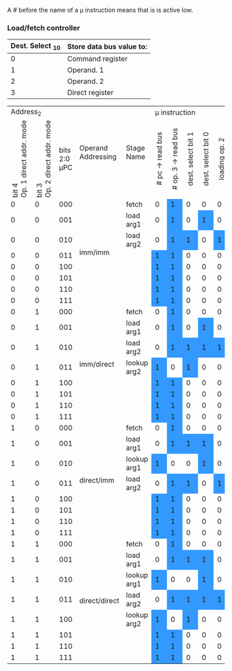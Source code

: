 <style>
.rotate {
  writing-mode: vertical-rl;
  text-orientation: mixed;
  transform: rotate(180deg);
}

.one {
  background: #3399FF;
}
</style>

A \# before the name of a &micro; instruction means that is is active low.

### Load/fetch controller

| Dest. Select <sub>10</sub> | Store data bus value to: |
| --- | --- |
| 0 | Command register |
| 1 | Operand. 1 |
| 2 | Operand. 2 |
| 3 | Direct register |

<table>
  <tr>
    <td colspan="3">Address<sub>2</sub></td>
    <td rowspan="2">Operand <br> Addressing</td>
    <td rowspan="2">Stage Name</td>
    <td colspan="8">&micro; instruction</td>
  </tr>
  <tr>
    <td><div class="rotate">bit 4 <br> Op. 1 direct addr. mode</div></td>
    <td><div class="rotate">bit 3 <br> Op. 2 direct addr. mode</div></td>
    <td>bits 2:0 <br> &micro;PC</td>
    <td><div class="rotate"># pc -> read bus</div></td>
    <td><div class="rotate"># op. 3 -> read bus</div></td>
    <td><div class="rotate">dest. select bit 1</div></td>
    <td><div class="rotate">dest. select bit 0</div></td>
    <td><div class="rotate">loading op. 2</div></td>
    <td><div class="rotate">loading op. 1</div></td>
    <td><div class="rotate">increment pc</div></td>
    <td><div class="rotate">increment mode</div></td>
  </tr>
  <tr><td>0</td><td>0</td><td>000</td> <td rowspan="8">imm/imm</td><td>fetch</td><td>0</td> <td class="one">1</td><td>0</td><td>0</td><td>0</td><td>0</td> <td class="one">1</td><td>0</td></tr>
  <tr><td>0</td><td>0</td><td>001</td><td>load arg1</td><td>0</td> <td class="one">1</td><td>0</td> <td class="one">1</td><td>0</td> <td class="one">1</td> <td class="one">1</td><td>0</td></tr>
  <tr><td>0</td><td>0</td><td>010</td><td>load arg2</td><td>0</td> <td class="one">1</td> <td class="one">1</td><td>0</td> <td class="one">1</td><td>0</td> <td class="one">1</td> <td class="one">1</td></tr>
  <tr><td>0</td><td>0</td><td>011</td><td></td> <td class="one">1</td> <td class="one">1</td><td>0</td><td>0</td><td>0</td><td>0</td><td>0</td><td>0</td></tr>
  <tr><td>0</td><td>0</td><td>100</td><td></td> <td class="one">1</td> <td class="one">1</td><td>0</td><td>0</td><td>0</td><td>0</td><td>0</td><td>0</td></tr>
  <tr><td>0</td><td>0</td><td>101</td><td></td> <td class="one">1</td> <td class="one">1</td><td>0</td><td>0</td><td>0</td><td>0</td><td>0</td><td>0</td></tr>
  <tr><td>0</td><td>0</td><td>110</td><td></td> <td class="one">1</td> <td class="one">1</td><td>0</td><td>0</td><td>0</td><td>0</td><td>0</td><td>0</td></tr>
  <tr><td>0</td><td>0</td><td>111</td><td></td> <td class="one">1</td> <td class="one">1</td><td>0</td><td>0</td><td>0</td><td>0</td><td>0</td><td>0</td></tr>
  <tr><td>0</td><td>1</td><td>000</td> <td rowspan="8">imm/direct</td><td>fetch</td><td>0</td> <td class="one">1</td><td>0</td><td>0</td><td>0</td><td>0</td> <td class="one">1</td><td>0</td></tr>
  <tr><td>0</td><td>1</td><td>001</td><td>load arg1</td><td>0</td> <td class="one">1</td><td>0</td> <td class="one">1</td><td>0</td> <td class="one">1</td> <td class="one">1</td><td>0</td></tr>
  <tr><td>0</td><td>1</td><td>010</td><td>load arg2</td><td>0</td> <td class="one">1</td> <td class="one">1</td> <td class="one">1</td> <td class="one">1</td><td>0</td><td>0</td><td>0</td></tr>
  <tr><td>0</td><td>1</td><td>011</td><td>lookup arg2</td> <td class="one">1</td><td>0</td> <td class="one">1</td><td>0</td><td>0</td><td>0</td> <td class="one">1</td> <td class="one">1</td></tr>
  <tr><td>0</td><td>1</td><td>100</td><td></td> <td class="one">1</td> <td class="one">1</td><td>0</td><td>0</td><td>0</td><td>0</td><td>0</td><td>0</td></tr>
  <tr><td>0</td><td>1</td><td>101</td><td></td> <td class="one">1</td> <td class="one">1</td><td>0</td><td>0</td><td>0</td><td>0</td><td>0</td><td>0</td></tr>
  <tr><td>0</td><td>1</td><td>110</td><td></td> <td class="one">1</td> <td class="one">1</td><td>0</td><td>0</td><td>0</td><td>0</td><td>0</td><td>0</td></tr>
  <tr><td>0</td><td>1</td><td>111</td><td></td> <td class="one">1</td> <td class="one">1</td><td>0</td><td>0</td><td>0</td><td>0</td><td>0</td><td>0</td></tr>
  <tr><td>1</td><td>0</td><td>000</td> <td rowspan="8">direct/imm</td><td>fetch</td><td>0</td> <td class="one">1</td><td>0</td><td>0</td><td>0</td><td>0</td> <td class="one">1</td><td>0</td></tr>
  <tr><td>1</td><td>0</td><td>001</td><td>load arg1</td><td>0</td> <td class="one">1</td> <td class="one">1</td> <td class="one">1</td><td>0</td> <td class="one">1</td><td>0</td><td>0</td></tr>
  <tr><td>1</td><td>0</td><td>010</td><td>lookup arg1</td> <td class="one">1</td><td>0</td><td>0</td> <td class="one">1</td><td>0</td><td>0</td> <td class="one">1</td><td>0</td></tr>
  <tr><td>1</td><td>0</td><td>011</td><td>load arg2</td><td>0</td> <td class="one">1</td> <td class="one">1</td><td>0</td> <td class="one">1</td><td>0</td> <td class="one">1</td> <td class="one">1</td></tr>
  <tr><td>1</td><td>0</td><td>100</td><td></td> <td class="one">1</td> <td class="one">1</td><td>0</td><td>0</td><td>0</td><td>0</td><td>0</td><td>0</td></tr>
  <tr><td>1</td><td>0</td><td>101</td><td></td> <td class="one">1</td> <td class="one">1</td><td>0</td><td>0</td><td>0</td><td>0</td><td>0</td><td>0</td></tr>
  <tr><td>1</td><td>0</td><td>110</td><td></td> <td class="one">1</td> <td class="one">1</td><td>0</td><td>0</td><td>0</td><td>0</td><td>0</td><td>0</td></tr>
  <tr><td>1</td><td>0</td><td>111</td><td></td> <td class="one">1</td> <td class="one">1</td><td>0</td><td>0</td><td>0</td><td>0</td><td>0</td><td>0</td></tr>
  <tr><td>1</td><td>1</td><td>000</td> <td rowspan="8">direct/direct</td><td>fetch</td><td>0</td> <td class="one">1</td><td>0</td><td>0</td><td>0</td><td>0</td> <td class="one">1</td><td>0</td></tr>
  <tr><td>1</td><td>1</td><td>001</td><td>load arg1</td><td>0</td> <td class="one">1</td> <td class="one">1</td> <td class="one">1</td><td>0</td> <td class="one">1</td><td>0</td><td>0</td></tr>
  <tr><td>1</td><td>1</td><td>010</td><td>lookup arg1</td> <td class="one">1</td><td>0</td><td>0</td> <td class="one">1</td><td>0</td><td>0</td> <td class="one">1</td><td>0</td></tr>
  <tr><td>1</td><td>1</td><td>011</td><td>load arg2</td><td>0</td> <td class="one">1</td> <td class="one">1</td> <td class="one">1</td> <td class="one">1</td><td>0</td><td>0</td><td>0</td></tr>
  <tr><td>1</td><td>1</td><td>100</td><td>lookup arg2</td> <td class="one">1</td><td>0</td> <td class="one">1</td><td>0</td><td>0</td><td>0</td> <td class="one">1</td> <td class="one">1</td></tr>
  <tr><td>1</td><td>1</td><td>101</td><td></td> <td class="one">1</td> <td class="one">1</td><td>0</td><td>0</td><td>0</td><td>0</td><td>0</td><td>0</td></tr>
  <tr><td>1</td><td>1</td><td>110</td><td></td> <td class="one">1</td> <td class="one">1</td><td>0</td><td>0</td><td>0</td><td>0</td><td>0</td><td>0</td></tr>
  <tr><td>1</td><td>1</td><td>111</td><td></td> <td class="one">1</td> <td class="one">1</td><td>0</td><td>0</td><td>0</td><td>0</td><td>0</td><td>0</td></tr>
</table>
